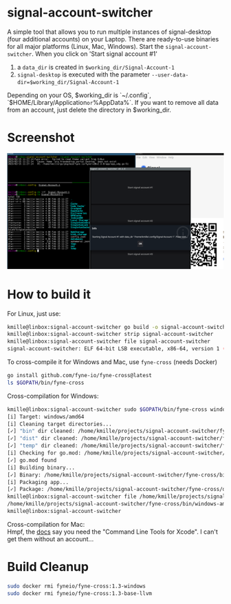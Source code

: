 # signal-account-switcher
A simple tool that allows you to run multiple instances of signal-desktop (four additional accounts) on your Laptop. There are ready-to-use binaries for all major platforms (Linux, Mac, Windows). Start the `signal-account-switcher`. When you click on 'Start signal account #1'
1) a `data_dir` is created in `$working_dir/Signal-Account-1`
2) `signal-desktop` is executed with the parameter `--user-data-dir=$working_dir/Signal-Account-1`

Depending on your OS, $working_dir is `~/.config`, `$HOME/Library/Application` or `%AppData%`. If you want to remove all data from an account, just delete the directory in $working_dir.

# Screenshot

![](docs/screenshot.png)

# How to build it 
For Linux, just use:
```bash
kmille@linbox:signal-account-switcher go build -o signal-account-switcher ./main.go
kmille@linbox:signal-account-switcher strip signal-account-switcher
kmille@linbox:signal-account-switcher file signal-account-switcher
signal-account-switcher: ELF 64-bit LSB executable, x86-64, version 1 (SYSV), dynamically linked, interpreter /lib64/ld-linux-x86-64.so.2, BuildID[sha1]=c60867bc53ad2ff8f56622bf24c85842f2cec213, for GNU/Linux 4.4.0, stripped
```

To cross-compile it for Windows and Mac, use `fyne-cross` (needs Docker)

```bash
go install github.com/fyne-io/fyne-cross@latest
ls $GOPATH/bin/fyne-cross
```
Cross-compilation for Windows:  
```bash
kmille@linbox:signal-account-switcher sudo $GOPATH/bin/fyne-cross windows -name signal-account-switcher.exe
[i] Target: windows/amd64
[i] Cleaning target directories...
[✓] "bin" dir cleaned: /home/kmille/projects/signal-account-switcher/fyne-cross/bin/windows-amd64
[✓] "dist" dir cleaned: /home/kmille/projects/signal-account-switcher/fyne-cross/dist/windows-amd64
[✓] "temp" dir cleaned: /home/kmille/projects/signal-account-switcher/fyne-cross/tmp/windows-amd64
[i] Checking for go.mod: /home/kmille/projects/signal-account-switcher/go.mod
[✓] go.mod found
[i] Building binary...
[✓] Binary: /home/kmille/projects/signal-account-switcher/fyne-cross/bin/windows-amd64/signal-account-switcher.exe
[i] Packaging app...
[✓] Package: /home/kmille/projects/signal-account-switcher/fyne-cross/dist/windows-amd64/signal-account-switcher.exe.zip
kmille@linbox:signal-account-switcher file /home/kmille/projects/signal-account-switcher/fyne-cross/bin/windows-amd64/signal-account-switcher.exe
/home/kmille/projects/signal-account-switcher/fyne-cross/bin/windows-amd64/signal-account-switcher.exe: PE32+ executable (GUI) x86-64 (stripped to external PDB), for MS Windows, 12 sections
kmille@linbox:signal-account-switcher
```
Cross-compilation for Mac:  
Hmpf, the [docs](https://github.com/fyne-io/fyne-cross#build-the-docker-image-for-osxdarwinapple-cross-compiling) say you need the "Command Line Tools for Xcode". I can't get them without an account...

# Build Cleanup
```bash
sudo docker rmi fyneio/fyne-cross:1.3-windows
sudo docker rmi fyneio/fyne-cross:1.3-base-llvm
```

